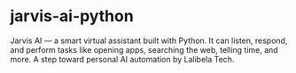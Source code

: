 # jarvis-ai-python
Jarvis AI — a smart virtual assistant built with Python. It can listen, respond, and perform tasks like opening apps, searching the web, telling time, and more. A step toward personal AI automation by Lalibela Tech.
